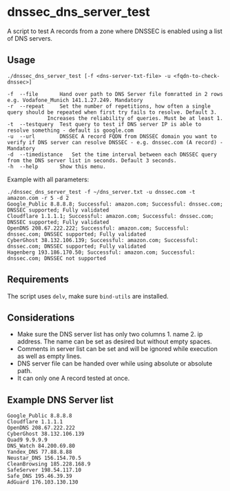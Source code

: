 # dnssec_dns_server_test

A script to test A records from a zone where DNSSEC is enabled using a list of DNS servers.

## Usage
```
./dnssec_dns_server_test [-f <dns-server-txt-file> -u <fqdn-to-check-dnssec>]

-f	--file		 Hand over path to DNS Server file fomratted in 2 rows e.g. Vodafone_Munich 141.1.27.249. Mandatory
-r	--repeat	 Set the number of repetitions, how often a single query should be repeated when first try fails to resolve. Default 3.
			 Increases the reliability of queries. Must be at least 1.
-t	--testquery	 Test query to test if DNS server IP is able to resolve something - default is google.com
-u	--url		 DNSSEC A record FQDN from DNSSEC domain you want to verify if DNS server can resolve DNSSEC - e.g. dnssec.com (A record) - Mandatory
-d	--timedistance	 Set the time interval between each DNSSEC query from the DNS server list in seconds. Default 3 seconds.
-h	--help		 Show this menu.
```

Example with all parameters:
```
./dnssec_dns_server_test -f ~/dns_server.txt -u dnssec.com -t amazon.com -r 5 -d 2
Google_Public 8.8.8.8; Successful: amazon.com; Successful: dnssec.com; DNSSEC supported; Fully validated
Cloudflare 1.1.1.1; Successful: amazon.com; Successful: dnssec.com; DNSSEC supported; Fully validated
OpenDNS 208.67.222.222; Successful: amazon.com; Successful: dnssec.com; DNSSEC supported; Fully validated
CyberGhost 38.132.106.139; Successful: amazon.com; Successful: dnssec.com; DNSSEC supported; Fully validated
Hagenberg 193.186.170.50; Successful: amazon.com; Successful: dnssec.com; DNSSEC not supported
```

## Requirements
The script uses `delv`, make sure `bind-utils` are installed.


## Considerations
- Make sure the DNS server list has only two columns 1. name 2. ip address. The name can be set as desired but without empty spaces.
- Comments in server list can be set and will be ignored while execution as well as empty lines.
- DNS server file can be handed over while using absolute or absolute path.
- It can only one A record tested at once.  

## Example DNS Server list
```
Google_Public 8.8.8.8
Cloudflare 1.1.1.1
OpenDNS 208.67.222.222
CyberGhost 38.132.106.139
Quad9 9.9.9.9
DNS_Watch 84.200.69.80
Yandex_DNS 77.88.8.88
Neustar_DNS 156.154.70.5
CleanBrowsing 185.228.168.9
SafeServer 198.54.117.10
Safe_DNS 195.46.39.39
AdGuard 176.103.130.130
```
